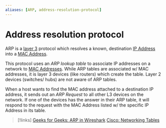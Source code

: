 ```yaml
---
aliases: [ARP, address-resolution-protocol]
---
```

# Address resolution protocol
ARP is a [layer 3](/networking/OSI/network-layer.md) protocol which resolves a known, destination [IP Address](/networking/OSI/IP-addresses.md) into a [MAC Address](/networking/OSI/MAC-addresses.md).

This protocol uses an *ARP lookup table* to associate IP addresses on a network to [MAC Addresses](nested-repos/PNPT-study-guide/PEH/networking/MAC-addresses.md). While ARP tables are associated w/ MAC addresses, it is layer 3 devices (like routers) which create the table. Layer 2 devices (switches/ hubs) are not aware of ARP tables. 

When a host wants to find the MAC address attached to a destination IP address, it sends out an *ARP Request* to all other L3 devices on the network. If one of the devices has the answer in their ARP table, it will respond to the request with the MAC Address listed w/ the specific IP Address in its table.

>[!links]
> [Geeks for Geeks: ARP in Wireshark](https://www.geeksforgeeks.org/arp-in-wireshark/)
> [Cisco: Networking Tables](https://community.cisco.com/t5/networking-knowledge-base/network-tables-mac-routing-arp/ta-p/4184148)

